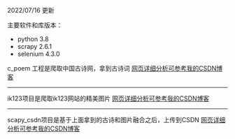 


2022/07/16 更新

主要软件和库版本：
- python 3.8
- scrapy 2.6.1
- selenium 4.3.0

c_poem 工程是爬取中国古诗网，拿到古诗词  [网页详细分析可参考我的CSDN博客](https://blog.csdn.net/qq_34414530/article/details/108433178)

---
 
 ik123项目是爬取ik123网站的精美图片  [网页详细分析可参考我的CSDN博客](https://blog.csdn.net/qq_34414530/article/details/108502502)

---

scapy_csdn项目是基于上面拿到的古诗和图片融合之后，上传到CSDN  [网页详细分析可参考我的CSDN博客](https://blog.csdn.net/qq_34414530/article/details/125695075)





